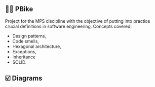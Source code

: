 ## :biking_man: PBike

Project for the MPS discipline with the objective of putting into practice crucial definitions in software engineering.
Concepts covered:

- Design patterns,
- Code smells,
- Hexagonal architecture,
- Exceptions,
- Inheritance
- SOLID.

## :ballot_box_with_check: Diagrams
